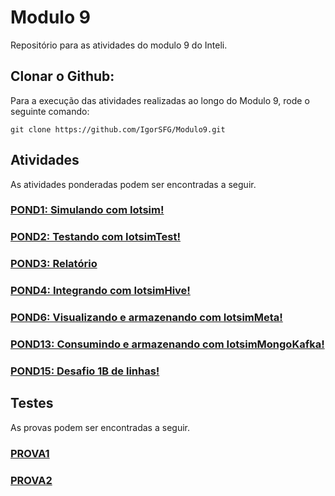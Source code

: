 # Modulo 9
Repositório para as atividades do modulo 9 do Inteli.

## Clonar o Github:
Para a execução das atividades realizadas ao longo do Modulo 9, rode o seguinte comando:
```
git clone https://github.com/IgorSFG/Modulo9.git
```

## Atividades
As atividades ponderadas podem ser encontradas a seguir.

### [POND1: Simulando com Iotsim!](https://github.com/IgorSFG/Modulo9/tree/main/src/pond1)

### [POND2: Testando com IotsimTest!](https://github.com/IgorSFG/Modulo9/tree/main/src/pond2)

### [POND3: Relatório](https://github.com/IgorSFG/Modulo9/tree/main/src/pond3)

### [POND4: Integrando com IotsimHive!](https://github.com/IgorSFG/Modulo9/tree/main/src/pond4)

### [POND6: Visualizando e armazenando com IotsimMeta!](https://github.com/IgorSFG/Modulo9/tree/main/src/pond6)

### [POND13: Consumindo e armazenando com IotsimMongoKafka!](https://github.com/IgorSFG/Modulo9/tree/main/src/pond13)

### [POND15: Desafio 1B de linhas!](https://github.com/IgorSFG/Modulo9/tree/main/src/pond15)


## Testes
As provas podem ser encontradas a seguir.
### [PROVA1](https://github.com/IgorSFG/Modulo9/tree/main/tests/prova1)
### [PROVA2](https://github.com/IgorSFG/Modulo9/tree/main/tests/prova2)
